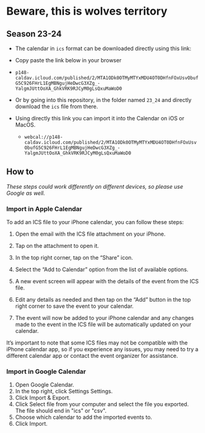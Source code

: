# Beware, this is wolves territory


## Season 23-24
* The calendar in `ics` format can be downloaded directly using this link: 
* Copy paste the link below in your browser
* `p148-caldav.icloud.com/published/2/MTA1ODk0OTMyMTYxMDU4OT0DHfnFOxUsvObufG5C926FHrL1EgMBNgujHeDwcG3XZg_-YalgmJUttOoXA_GhkVRK9RJCyM0gLsQxuMaWoD0`

* Or by going into this repository, in the folder named `23_24` and directly download the `ics` file from there.

* Using directly this link you can import it into the Calendar on iOS or MacOS.
  * `webcal://p148-caldav.icloud.com/published/2/MTA1ODk0OTMyMTYxMDU4OT0DHfnFOxUsvObufG5C926FHrL1EgMBNgujHeDwcG3XZg_-YalgmJUttOoXA_GhkVRK9RJCyM0gLsQxuMaWoD0`

## How to

*These steps could work differently on different devices, so please use Google as well.*
### Import in Apple Calendar
To add an ICS file to your iPhone calendar, you can follow these steps:

1. Open the email with the ICS file attachment on your iPhone.

2. Tap on the attachment to open it.

3. In the top right corner, tap on the “Share” icon.

4. Select the “Add to Calendar” option from the list of available options.

5. A new event screen will appear with the details of the event from the ICS file.

6. Edit any details as needed and then tap on the “Add” button in the top right corner to save the event to your calendar.

7. The event will now be added to your iPhone calendar and any changes made to the event in the ICS file will be automatically updated on your calendar.

It’s important to note that some ICS files may not be compatible with the iPhone calendar app, so if you experience any issues, you may need to try a different calendar app or contact the event organizer for assistance.

### Import in Google Calendar
1. Open Google Calendar.
2. In the top right, click Settings Settings.
3. Click Import & Export.
4. Click Select file from your computer and select the file you exported. The file should end in "ics" or "csv".
5. Choose which calendar to add the imported events to. 
6. Click Import.